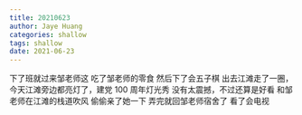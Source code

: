 ```yaml
---
title: 20210623
author: Jaye Huang
categories: shallow
tags: shallow
date: 2021-06-23
---
```


下了班就过来邹老师这
吃了邹老师的零食
然后下了会五子棋
出去江滩走了一圈，今天江滩旁边都亮灯了，建党 100 周年灯光秀
没有太震撼，不过还算是好看
和邹老师在江滩的栈道吹风
偷偷亲了她一下
弄完就回邹老师宿舍了
看了会电视
